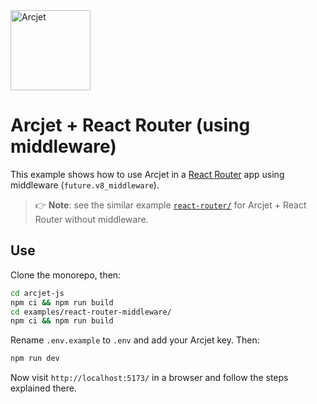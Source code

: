 <a href="https://arcjet.com">
  <picture>
    <source media="(prefers-color-scheme: dark)" srcset="https://arcjet.com/logo/arcjet-dark-lockup-voyage-horizontal.svg">
    <img alt="Arcjet" height="128" src="https://arcjet.com/logo/arcjet-light-lockup-voyage-horizontal.svg" width="auto">
  </picture>
</a>

# Arcjet + React Router (using middleware)

This example shows how to use Arcjet in a
[React Router](https://reactrouter.com) app
using middleware (`future.v8_middleware`).

> 👉 **Note**:
> see the similar example [`react-router/`](../react-router/)
> for Arcjet + React Router without middleware.

## Use

Clone the monorepo, then:

```sh
cd arcjet-js
npm ci && npm run build
cd examples/react-router-middleware/
npm ci && npm run build
```

Rename `.env.example` to `.env` and add your Arcjet key.
Then:

```sh
npm run dev
```

Now visit `http://localhost:5173/` in a browser and follow the steps
explained there.
